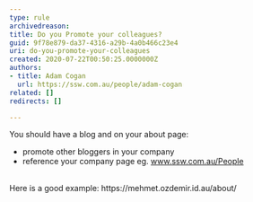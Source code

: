 ```yaml
---
type: rule
archivedreason: 
title: Do you Promote your colleagues?
guid: 9f78e879-da37-4316-a29b-4a0b466c23e4
uri: do-you-promote-your-colleagues
created: 2020-07-22T00:50:25.0000000Z
authors:
- title: Adam Cogan
  url: https://ssw.com.au/people/adam-cogan
related: []
redirects: []

---
```



You should have a blog and on your about page&#58;<br><ul><li>promote other bloggers in your company</li><li>reference your company page eg. www.ssw.com.au/People<br></li></ul><br>Here is a good example&#58;&#160;https&#58;//mehmet.ozdemir.id.au/about/&#160;<br>​<br>
<br><excerpt class='endintro'></excerpt><br>



